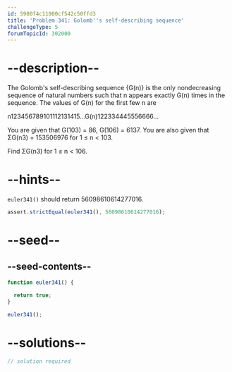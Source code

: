 ```yaml
---
id: 5900f4c11000cf542c50ffd3
title: 'Problem 341: Golomb''s self-describing sequence'
challengeType: 5
forumTopicId: 302000
---
```


# --description--

The Golomb's self-describing sequence {G(n)} is the only nondecreasing sequence of natural numbers such that n appears exactly G(n) times in the sequence. The values of G(n) for the first few n are

n123456789101112131415…G(n)122334445556666…

You are given that G(103) = 86, G(106) = 6137. You are also given that ΣG(n3) = 153506976 for 1 ≤ n &lt; 103.

Find ΣG(n3) for 1 ≤ n &lt; 106.

# --hints--

`euler341()` should return 56098610614277016.

```js
assert.strictEqual(euler341(), 56098610614277016);
```

# --seed--

## --seed-contents--

```js
function euler341() {

  return true;
}

euler341();
```

# --solutions--

```js
// solution required
```

